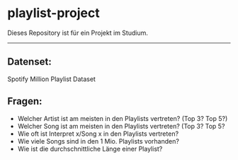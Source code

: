 # playlist-project
Dieses Repository ist für ein Projekt im Studium.

---
## Datenset:
Spotify Million Playlist Dataset
## Fragen:
- Welcher Artist ist am meisten in den Playlists vertreten? (Top 3? Top 5?)
- Welcher Song ist am meisten in den Playlists vertreten? (Top 3? Top 5?
- Wie oft ist Interpret x/Song x in den Playlists vertreten?
- Wie viele Songs sind in den 1 Mio. Playlists vorhanden?
- Wie ist die durchschnittliche Länge einer Playlist?
